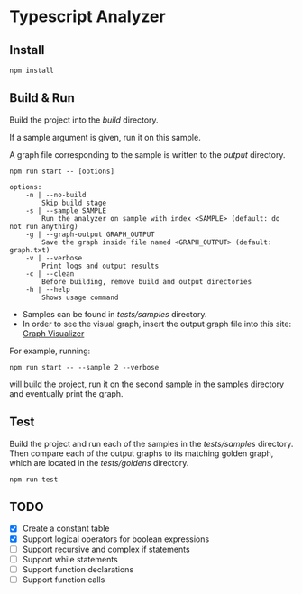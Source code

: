# Typescript Analyzer

## Install

```
npm install
```

## Build & Run

Build the project into the *build* directory.

If a sample argument is given, run it on this sample.

A graph file corresponding to the sample is written to the *output* directory.

```
npm run start -- [options]

options:
    -n | --no-build
        Skip build stage
    -s | --sample SAMPLE
        Run the analyzer on sample with index <SAMPLE> (default: do not run anything)
    -g | --graph-output GRAPH_OUTPUT
        Save the graph inside file named <GRAPH_OUTPUT> (default: graph.txt)
    -v | --verbose
        Print logs and output results
    -c | --clean
        Before building, remove build and output directories
    -h | --help
        Shows usage command 
```

* Samples can be found in *tests/samples* directory.
* In order to see the visual graph, insert the output graph file into this site: [Graph Visualizer](https://dreampuf.github.io/GraphvizOnline/)

For example, running:

```
npm run start -- --sample 2 --verbose
```

will build the project, run it on the second sample in the samples directory and eventually print the graph.

## Test

Build the project and run each of the samples in the *tests/samples* directory. Then compare each of the output graphs to its matching golden graph, which are located in the *tests/goldens* directory.

```
npm run test
```

## TODO

* [x] Create a constant table
* [x] Support logical operators for boolean expressions
* [ ] Support recursive and complex if statements
* [ ] Support while statements
* [ ] Support function declarations
* [ ] Support function calls